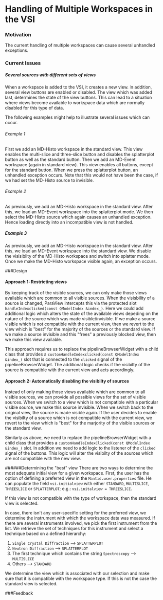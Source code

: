 # Handling of Multiple Workspaces in the VSI

### Motivation
The current handling of multiple workspaces can cause several unhandled exceptions.

### Current Issues

##### Several sources with different sets of views
When a workspace is added to the VSI, it creates a new view. 
In addition, several view buttons are enabled or disabled. The view which was added last, determines the state of  the view buttons. This can lead to a situation where views become available to workspace data which are normally disabled for this type of data.

The following examples might help to illustrate several issues which can occur.

###### Example 1
First we add an MD-Histo workspace in the standard view. This view enables the multi-slice and three-slice button and disables the splatterplot button as well as the standard button.
Then we add an MD-Event workspace (again in standard view). This view enables all buttons, except for the standard button. When we press the splatterplot button, an unhandled exception occurs. Note that this would not have been the case, if we had set the MD-Histo source to invisible.

###### Example 2
As previously, we add an MD-Histo workspace in the standard view. After this, we load an MD-Event workspace into the splatterplot mode. We then select the MD-Histo source which again causes an unhandled exception. Hence loading directly into an incompatible view is not handled.

##### Example 3
As previously, we add an MD-Histo workspace in the standard view. After this, we load an MD-Event workspace into the standard view. We disable the visisibilty of the MD-Histo workspace and switch into splatter mode. Once we make the MD-Histo workspace visible again, an exception occurs.


###Design

#### Approach 1: Restricting views
By keeping track of the visible sources, we can only make those views available which are common to all visible sources.
When the visisbility of a source is changed, ParaView intercepts this via the protected slot 
`handleIndexclicked(const QModelIndex &index_)`. Here we could add additional logic which alters the state of the available views depeding on the nature of the source which was made visible/invisible. If we make a source visible which is not compatible with the current view, then we revert to the view which is "best" for the majority of the sources or the standard view. If we make a source invisible and this "frees" a previously blocked view, then we make this view available.

This approach requires us to replace the pipelineBrowserWidget with a child class that provides a `customHandleIndexclicked(const QModelIndex &index_)` slot that is connected to the `clicked` signal of the pipelineBrowserWidget. The additional logic checks if the visibilty of the source is compatible with the current view and acts accordingly.


#### Approach 2: Automatically disabling the visibilty of sources  
Instead of only making those views available which are common to all visible sources, we can provide all possible views for the set of visible sources. When we switch to a view which is not compatible with a particular visible source, we make this source invisible. When we switch back to the original view, the source is made visible again. If the user decides to enable the visibilty of a source which is not compatible with the current view, we revert to the view which is "best" for the marjority of the visible sources or the standard view.

Similarly as above, we need to replace the pipelineBrowserWidget with a child class that provides a `customHandleIndexClicked(const QModelIndex &index_)` slot.  In addition we need to add logic to the listener of the `clicked` signal of the buttons. This logic will alter the visibilty of the sources which are not compatible with the new view.


######Determining the "best" view
There are two ways to determine the most adequate initial view for a given workspace. 
First, the user has the option of defining a preferred view in the `Mantid.user.properties` file. He can populate the field `vsi.initialview` with either `STANDARD`, `MULTISLICE`, `THREESLICE` or `SPLATTERPLOT`; e.g.: `vsi.initalview = THREESLICE`.

If this view is not compatible with the type of workspace, then the standard view is selected.

In case, there isn't any user-specific setting for the preferred view, we determine the instrument with which the workspace data was measured. If there are several instruments involved, we pick the first instrument from the list. We retrieve the set of techniques for this instrument and select a technique based on a defined hierarchy:

1. `Single Crystal Diffraction` --> `SPLATTERPLOT`
2. `Neutron Diffraction` --> `SPLATTERPLOT`
3. The first technique which contains the string `Spectroscopy`  --> `MULTISLICE`
4. Others --> `STANDARD`

We determine the view which is associated with our selection and make sure that it is compatible with the workspace type. If this is not the case the standard view is selected.

###Feedback
